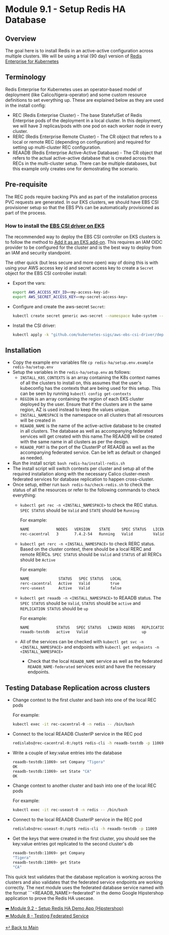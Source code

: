 # Module 9.1 - Setup Redis HA Database

## Overview

The goal here is to install Redis in an active-active configuration across multiple clusters. We will be using a trial (90 day) version of [Redis Enterprise for Kubernetes](https://docs.redis.com/latest/kubernetes/)

## Terminology

Redis Enterprise for Kubernetes uses an operator-based model of deployment (like Calico/tigera-operator) and some custom resource definitions to set everything up. These are explained below as they are used in the install config:

- REC (Redis Enterprise Cluster) - The base StatefulSet of Redis Enterprise pods of the deployment in a local cluster. In this deployment, we will have 3 replicas/pods with one pod on each worker node in every cluster.
- RERC (Redis Enterprise Remote Cluster) - The CR object that refers to a local or remote REC (depending on configuration) and required for setting up multi-cluster REC configuration.
- REAADB (Redis Enterprise Active-Active Database) - The CR object that refers to the actual active-active database that is created across the RECs in the multi-cluster setup. There can be multiple databases, but this example only creates one for demostrating the scenario.

## Pre-requisite

The REC pods require backing PVs and as part of the installation process PVC requests are generated. In our EKS clusters, we should have EBS CSI provisioner setup so that the EBS PVs can be automatically provisioned as part of the process.

### How to install the [EBS CSI driver on EKS](https://docs.aws.amazon.com/eks/latest/userguide/ebs-csi.html)

The recommended way to deploy the EBS CSI controller on EKS clusters is to follow the method to [Add it as an EKS add-on](https://docs.aws.amazon.com/eks/latest/userguide/managing-ebs-csi.html). This requires an IAM OIDC provider to be configured for the cluster and is the best way to deploy from an IAM and security standpoint.

The other quick (but less secure and more open) way of doing this is with using your AWS access key id and secret access key to create a ```Secret``` object for the EBS CSI controller install:
  
- Export the vars:

  ```bash
  export AWS_ACCESS_KEY_ID=<my-access-key-id>
  export AWS_SECRET_ACCESS_KEY=<my-secret-access-key>
  ```

- Configure and create the aws-secret ```Secret```:
  
  ```bash
  kubectl create secret generic aws-secret --namespace kube-system --from-literal "key_id=${AWS_ACCESS_KEY_ID}" --from-literal "access_key=${AWS_SECRET_ACCESS_KEY}"
  ```

- Install the CSI driver:

  ```bash
  kubectl apply -k "github.com/kubernetes-sigs/aws-ebs-csi-driver/deploy/kubernetes/overlays/stable/?ref=release-1.29"
  ```

## Installation

- Copy the example env variables file ```cp redis-ha/setup.env.example redis-ha/setup.env```
- Setup the variables in the ```redis-ha/setup.env``` as follows:
  - ```INSTALL_K8S_CONTEXTS``` is an array containing the K8s context names of all the clusters to install on, this assumes that the user's kubeconfig has the contexts that are being used for this setup. This can be seen by running ```kubectl config get-contexts```
  - ```REGION``` is an array containing the region of each EKS cluster deployed by the user. Ensure that if the clusters are in the same region, AZ is used instead to keep the values unique.
  - ```INSTALL_NAMESPACE``` is the namespace on all clusters that all resources will be created in
  - ```REAADB_NAME``` is the name of the active-active database to be created in all clusters. The database as well as accompanying federated services will get created with this name.The REAADB will be created with the same name in all clusters as per the design.
  - ```REAADB_PORT``` is the port of the ClusterIP of REAADB as well as the accompanying federated service. Can be left as default or changed as needed.
- Run the install script: ```bash redis-ha/install-redis.sh```
- The install script will switch contexts per cluster and setup all of the required installation along with the necessary Calico cluster-mesh federated services for database replication to happen cross-cluster.
- Once setup, either run ```bash redis-ha/check-redis.sh``` to check the status of all the resources or refer to the following commands to check everything:
  - ```kubectl get rec -n <INSTALL_NAMESPACE>``` to check the REC status. ```SPEC STATUS``` should be ```Valid``` and ```STATE``` should be ```Running```
  
    For example:

    ```bash
    NAME            NODES   VERSION    STATE     SPEC STATUS   LICENSE STATE   SHARDS LIMIT   LICENSE EXPIRATION DATE   AGE
    rec-cacentral   3       7.4.2-54   Running   Valid         Valid           4              2024-04-17T15:22:44Z      12h
    ```

  - ```kubectl get rerc -n <INSTALL_NAMESPACE>``` to check RERC status. Based on the cluster context, there should be a local RERC and remote RERCs. ```SPEC STATUS``` should be ```Valid``` and ```STATUS``` of all RERCs should be ```Active```
  
    For example:

    ```bash
    NAME             STATUS   SPEC STATUS   LOCAL
    rerc-cacentral   Active   Valid         true
    rerc-useast      Active   Valid         false
    ```

  - ```kubectl get reaadb -n <INSTALL_NAMESPACE>``` to REAADB status. The ```SPEC STATUS``` should be ```Valid```, ```STATUS``` should be ```active``` and ```REPLICATION STATUS``` should be ```up```

    For example:

    ```bash
    NAME            STATUS   SPEC STATUS   LINKED REDBS   REPLICATION STATUS
    reaadb-testdb   active   Valid                        up
    ```

  - All of the services can be checked with ```kubectl get svc -n <INSTALL_NAMESPACE>``` and endpoints with ```kubectl get endpoints -n <INSTALL_NAMESPACE>```
    - Check that the local ```REAADB_NAME``` service as well as the federated ```REAADB_NAME-federated``` services exist and have the necessary endpoints.

## Testing Database Replication across clusters

- Change context to the first cluster and bash into one of the local REC pods
  
  For example:

  ```bash
  kubectl exec -it rec-cacentral-0 -n redis -- /bin/bash
  ```

- Connect to the local REAADB ClusterIP service in the REC pod

  ```bash
  redislabs@rec-cacentral-0:/opt$ redis-cli -h reaadb-testdb -p 11069
  ```

- Write a couple of key:value entries into the database

  ```bash
  reaadb-testdb:11069> set Company "Tigera"
  OK
  reaadb-testdb:11069> set State "CA"
  OK
  ```

- Change context to another cluster and bash into one of the local REC pods

  For example:

  ```bash
  kubectl exec -it rec-useast-0 -n redis -- /bin/bash
  ```

- Connect to the local REAADB ClusterIP service in the REC pod

  ```bash
  redislabs@rec-useast-0:/opt$ redis-cli -h reaadb-testdb -p 11069
  ```

- Get the keys that were created in the first cluster, you should see the key:value entries got replicated to the second cluster's db

  ```bash
  reaadb-testdb:11069> get Company
  "Tigera"
  reaadb-testdb:11069> get State
  "CA"
  ```

This quick test validates that the database replication is working across the clusters and also validates that the federated service endpoints are working correctly. The next module uses the federated database service named with the format ```<REAADB_NAME>-federated" in the demo Google Hipstershop application to prove the Redis HA usecase.

[:arrow_right: Module 9.2 - Setup Redis HA Demo App (Hipstershop)](module-9.2-setup-redis-ha-demo-app.md)  
[:arrow_left: Module 8 - Testing Federated Service](module-8-test-fed-svc.md)  

[:leftwards_arrow_with_hook: Back to Main](../README.md)
